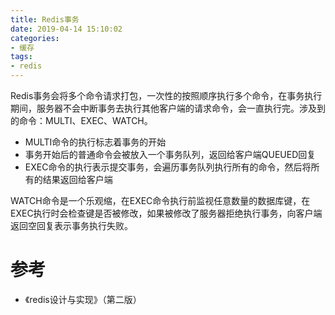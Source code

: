 ```yaml
---
title: Redis事务
date: 2019-04-14 15:10:02
categories: 
- 缓存
tags:
- redis
---
```


Redis事务会将多个命令请求打包，一次性的按照顺序执行多个命令，在事务执行期间，服务器不会中断事务去执行其他客户端的请求命令，会一直执行完。涉及到的命令：MULTI、EXEC、WATCH。

<!--more-->

- MULTI命令的执行标志着事务的开始
- 事务开始后的普通命令会被放入一个事务队列，返回给客户端QUEUED回复
- EXEC命令的执行表示提交事务，会遍历事务队列执行所有的命令，然后将所有的结果返回给客户端

WATCH命令是一个乐观缩，在EXEC命令执行前监视任意数量的数据库键，在EXEC执行时会检查键是否被修改，如果被修改了服务器拒绝执行事务，向客户端返回空回复表示事务执行失败。

# 参考

- 《redis设计与实现》（第二版）